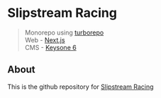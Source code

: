 # Slipstream Racing

> Monorepo using [turborepo](https://turborepo.org/) <br />
> Web - [Next.js](https://nextjs.org/) <br />
> CMS - [Keysone 6](https://nextjs.org/)

## About

This is the github repository for [Slipstream Racing](https://slipstreamracing.net)
